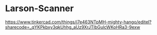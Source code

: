 # Larson-Scanner
https://www.tinkercad.com/things/j7e463NTpMH-mighty-hango/editel?sharecode=_qYKPkbxy3qkUhhg_aUz9XrJTlbGulcWKoHRa3-9exw
